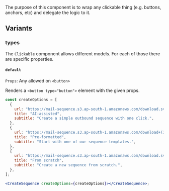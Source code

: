 The purpose of this component is to wrap any clickable thing (e.g. buttons, anchors, etc) and delegate the logic to it.

## Variants

### types

The `Clickable` component allows different models. For each of those there are specific properties.

#### `default`

`Props`: Any allowed on `<button>`

Renders a `<button type="button">` element with the given props.

```jsx
const createOptions = [
  {
    url: "https://mail-sequence.s3.ap-south-1.amazonaws.com/download.svg",
    title: "AI-assisted",
    subtitle: "Create a simple outbound sequence with one click.",
  },
  {
    url: "https://mail-sequence.s3.ap-south-1.amazonaws.com/download+(1).svg",
    title: "Pre-formatted",
    subtitle: "Start with one of our sequence templates.",
  },
  {
    url: "https://mail-sequence.s3.ap-south-1.amazonaws.com/download.svg",
    title: "From scratch",
    subtitle: "Create a new sequence from scratch.",
  },
];

<CreateSequence createOptions={createOptions}></CreateSequence>;
```

